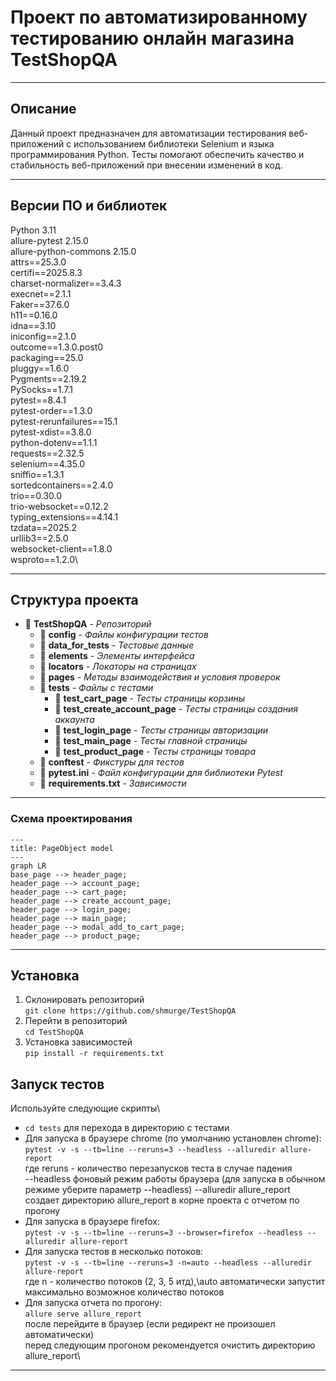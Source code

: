 # Проект по автоматизированному тестированию онлайн магазина TestShopQA

___
## Описание

Данный проект предназначен для автоматизации тестирования веб-приложений с использованием библиотеки Selenium 
и языка программирования Python. Тесты помогают обеспечить качество и стабильность 
веб-приложений при внесении изменений в код.
___

## Версии ПО и библиотек

Python 3.11\
allure-pytest 2.15.0\
allure-python-commons 2.15.0\
attrs==25.3.0\
certifi==2025.8.3\
charset-normalizer==3.4.3\
execnet==2.1.1\
Faker==37.6.0\
h11==0.16.0\
idna==3.10\
iniconfig==2.1.0\
outcome==1.3.0.post0\
packaging==25.0\
pluggy==1.6.0\
Pygments==2.19.2\
PySocks==1.7.1\
pytest==8.4.1\
pytest-order==1.3.0\
pytest-rerunfailures==15.1\
pytest-xdist==3.8.0\
python-dotenv==1.1.1\
requests==2.32.5\
selenium==4.35.0\
sniffio==1.3.1\
sortedcontainers==2.4.0\
trio==0.30.0\
trio-websocket==0.12.2\
typing_extensions==4.14.1\
tzdata==2025.2\
urllib3==2.5.0\
websocket-client==1.8.0\
wsproto==1.2.0\
___

## Структура проекта

+ :file_folder: **TestShopQA** *- Репозиторий*
  + :file_folder: **config** *- Файлы конфигурации тестов*
  + :file_folder: **data_for_tests** *- Тестовые данные*
  + :file_folder: **elements** *- Элементы интерфейса*
  + :file_folder: **locators** *- Локаторы на страницах*
  + :file_folder: **pages** *- Методы взаимодействия и условия проверок*
  + :file_folder: **tests** *- Файлы с тестами*
    + :page_facing_up: **test_cart_page** *- Тесты страницы корзины*
    + :page_facing_up: **test_create_account_page** *- Тесты страницы создания аккаунта*
    + :page_facing_up: **test_login_page** *- Тесты страницы авторизации*
    + :page_facing_up: **test_main_page** *- Тесты главной страницы*
    + :page_facing_up: **test_product_page** *- Тесты страницы товара*
  + :page_facing_up: **conftest** *- Фикстуры для тестов*
  + :page_facing_up: **pytest.ini** *- Файл конфигурации для библиотеки Pytest*
  + :page_facing_up: **requirements.txt** *- Зависимости*
___

### Схема проектирования

```mermaid
---
title: PageObject model
---
graph LR
base_page --> header_page;
header_page --> account_page;
header_page --> cart_page;
header_page --> create_account_page;
header_page --> login_page;
header_page --> main_page;
header_page --> modal_add_to_cart_page;
header_page --> product_page;
```
___

## Установка

1. Склонировать репозиторий\
```git clone https://github.com/shmurge/TestShopQA```
2. Перейти в репозиторий\
```cd TestShopQA```
3. Установка зависимостей\
```pip install -r requirements.txt```


## Запуск тестов
Используйте следующие скрипты\
+ ```cd tests``` для перехода в директорию с тестами
+ Для запуска в браузере chrome (по умолчанию установлен chrome):\
```pytest -v -s --tb=line --reruns=3 --headless --alluredir allure-report```\
где reruns - количество перезапусков теста в случае падения\
--headless фоновый режим работы браузера (для запуска в обычном режиме уберите параметр --headless)
--alluredir allure_report создает директорию allure_report в корне проекта с отчетом по прогону
+ Для запуска в браузере firefox:\
```pytest -v -s --tb=line --reruns=3 --browser=firefox --headless --alluredir allure-report```
+ Для запуска тестов в несколько потоков:\
```pytest -v -s --tb=line --reruns=3 -n=auto --headless --alluredir allure-report```\
где n - количество потоков (2, 3, 5 итд),\auto автоматически запустит максимально возможное количество потоков
+ Для запуска отчета по прогону:\
```allure serve allure_report```\
после перейдите в браузер (если редирект не произошел автоматически)\
перед следующим прогоном рекомендуется очистить директорию allure_report\
___